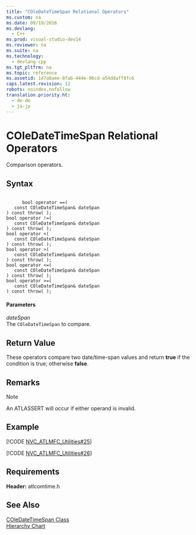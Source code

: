 ```yaml
---
title: "COleDateTimeSpan Relational Operators"
ms.custom: na
ms.date: 09/19/2016
ms.devlang: 
  - C++
ms.prod: visual-studio-dev14
ms.reviewer: na
ms.suite: na
ms.technology: 
  - devlang-cpp
ms.tgt_pltfrm: na
ms.topic: reference
ms.assetid: 147a0aee-8fab-444e-96cd-a54ddaff8fc6
caps.latest.revision: 12
robots: noindex,nofollow
translation.priority.ht: 
  - de-de
  - ja-jp
---
```

# COleDateTimeSpan Relational Operators
Comparison operators.  
  
## Syntax  
  
```  
  
      bool operator ==(  
   const COleDateTimeSpan& dateSpan   
) const throw( );  
bool operator !=(  
   const COleDateTimeSpan& dateSpan   
) const throw( );  
bool operator <(  
   const COleDateTimeSpan& dateSpan   
) const throw( );  
bool operator >(  
   const COleDateTimeSpan& dateSpan   
) const throw( );  
bool operator <=(  
   const COleDateTimeSpan& dateSpan   
) const throw( );  
bool operator >=(  
   const COleDateTimeSpan& dateSpan   
) const throw( );  
```  
  
#### Parameters  
 *dateSpan*  
 The `COleDateTimeSpan` to compare.  
  
## Return Value  
 These operators compare two date/time-span values and return **true** if the condition is true; otherwise **false**.  
  
## Remarks  
  
> [!NOTE]
>  An ATLASSERT will occur if either operand is invalid.  
  
## Example  
 [!CODE [NVC_ATLMFC_Utilities#25](../CodeSnippet/VS_Snippets_Cpp/NVC_ATLMFC_Utilities#25)]  
  
 [!CODE [NVC_ATLMFC_Utilities#26](../CodeSnippet/VS_Snippets_Cpp/NVC_ATLMFC_Utilities#26)]  
  
## Requirements  
 **Header:** atlcomtime.h  
  
## See Also  
 [COleDateTimeSpan Class](../vs140/COleDateTimeSpan-Class.md)   
 [Hierarchy Chart](../vs140/Hierarchy-Chart.md)